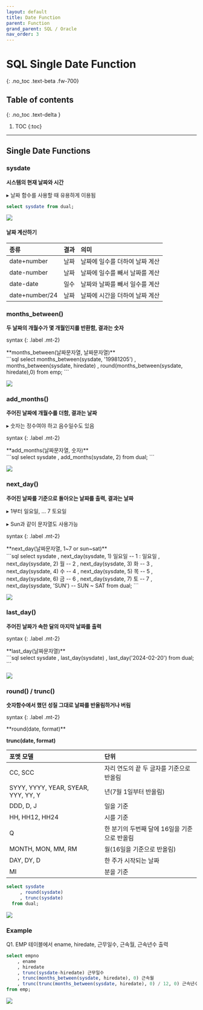 ```yaml
---
layout: default
title: Date Function
parent: Function
grand_parent: SQL / Oracle
nav_order: 3
---
```


# SQL Single Date Function
{: .no_toc .text-beta .fw-700}

## Table of contents
{: .no_toc .text-delta }

1. TOC
{:toc}

---

## Single Date Functions

### sysdate

**시스템의 현재 날짜와 시간**

&#9656; 날짜 함수를 사용할 때 유용하게 이용됨

```sql
select sysdate from dual;
```
![](https://gekdev.github.io/docs/sql/function/example/sysdate.jpg)

#### 날짜 계산하기

| 종류 | 결과 | 의미|
|:----|:-----|:---|
|date+number | 날짜 | 날짜에 일수를 더하여 날짜 계산    |
|date-number | 날짜 | 날짜에 일수를 빼서 날짜를 계산    |
|date-date   | 일수 | 날짜와 날짜를 빼서 일수를 계산    |
|date+number/24 | 날짜 | 날짜에 시간을 더하여 날짜 계산 |


### months_between()

**두 날짜의 개월수가 몇 개월인지를 반환함, 결과는 숫자**

syntax
{: .label .mt-2}
<div class="code-example" markdown="1">
**months_between(날짜문자열, 날짜문자열)** 
</div>
```sql
select months_between(sysdate, '19981205')
    , months_between(sysdate, hiredate)
    , round(months_between(sysdate, hiredate),0)
from emp;
```

![](https://gekdev.github.io/docs/sql/function/example/month_between.jpg)

### add_months()

**주어진 날짜에 개월수를 더함, 결과는 날짜**

&#9656; 숫자는 정수여야 하고 음수일수도 있음 

syntax
{: .label .mt-2}
<div class="code-example" markdown="1">
**add_months(날짜문자열, 숫자)** 
</div>
```sql
select sysdate
     , add_months(sysdate, 2)
from dual;
```

![](https://gekdev.github.io/docs/sql/function/example/add_month.jpg)

### next_day()

**주어진 날짜를 기준으로 돌아오는 날짜를 출력, 결과는 날짜**

&#9656; 1부터 일요일, ... 7 토요일

&#9656; Sun과 같이 문자열도 사용가능

syntax
{: .label .mt-2}
<div class="code-example" markdown="1">
**next_day(날짜문자열, 1~7 or sun~sat)** 
</div>
```sql
select sysdate
    , next_day(sysdate, 1) 일요일 -- 1 : 일요일
    , next_day(sysdate, 2) 월    -- 2
    , next_day(sysdate, 3) 화    -- 3
    , next_day(sysdate, 4) 수    -- 4
    , next_day(sysdate, 5) 목    -- 5
    , next_day(sysdate, 6) 금    -- 6
    , next_day(sysdate, 7) 토    -- 7
    , next_day(sysdate, 'SUN')	-- SUN ~ SAT	 
from dual;
```

![](https://gekdev.github.io/docs/sql/function/example/next_day.jpg)

### last_day()

**주어진 날짜가 속한 달의 마지막 날짜를 출력**

syntax
{: .label .mt-2}
<div class="code-example" markdown="1">
**last_day(날짜문자열)** 
</div>
```sql
select sysdate
    , last_day(sysdate)
    , last_day('2024-02-20')
from dual;
```

![](https://gekdev.github.io/docs/sql/function/example/last_day.jpg)

### round() / trunc()

**숫자함수에서 했던 성질 그대로 날짜를 반올림하거나 버림**

syntax
{: .label .mt-2}
<div class="code-example" markdown="1">
**round(date, format)** 

**trunc(date, format)** 
</div>

| 포멧 모델 | 단위 |
|:---------|:-----|
|CC, SCC | 자리 연도의 끝 두 글자를 기준으로 반올림 |
|SYYY, YYYY, YEAR, SYEAR, YYY, YY, Y | 년(7월 1일부터 반올림) |
|DDD, D, J | 일을 기준 |
|HH, HH12, HH24 | 시를 기준 |
|Q | 한 분기의 두번째 달에 16일을 기준으로 반올림 |
|MONTH, MON, MM, RM | 월(16일을 기준으로 반올림) |
|DAY, DY, D | 한 주가 시작되는 날짜 |
|MI | 분을 기준 |

```sql
select sysdate
     , round(sysdate)
     , trunc(sysdate) 
  from dual;
```
  
![](https://gekdev.github.io/docs/sql/function/example/date_round.jpg)

### Example

Q1. EMP 테이블에서 ename, hiredate, 근무일수, 근속월, 근속년수 출력

```sql
select empno
    , ename
    , hiredate
    , trunc(sysdate-hiredate) 근무일수
    , trunc(months_between(sysdate, hiredate), 0) 근속월
    , trunc(trunc(months_between(sysdate, hiredate), 0) / 12, 0) 근속년수
from emp;
```

![](https://gekdev.github.io/docs/sql/function/example/date_example.jpg)
